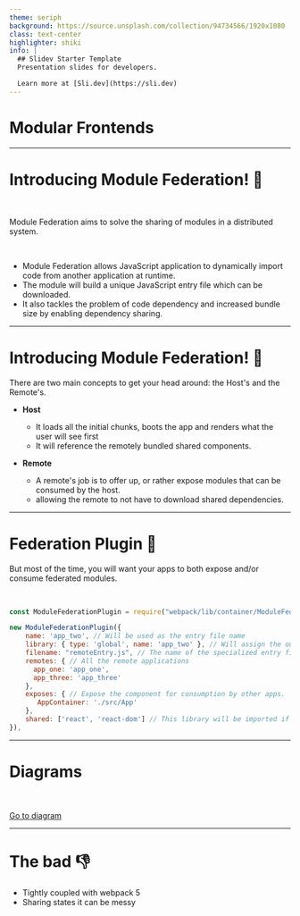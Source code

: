 ```yaml
---
theme: seriph
background: https://source.unsplash.com/collection/94734566/1920x1080
class: text-center
highlighter: shiki
info: |
  ## Slidev Starter Template
  Presentation slides for developers.

  Learn more at [Sli.dev](https://sli.dev)
---
```


# Modular Frontends


---

# Introducing Module Federation! 🎉

<br>

Module Federation aims to solve the sharing of modules in a distributed system.

<br>

- Module Federation allows JavaScript application to dynamically import code from another application at runtime.
- The module will build a unique JavaScript entry file which can be downloaded.
- It also tackles the problem of code dependency and increased bundle size by enabling dependency sharing.

---

# Introducing Module Federation! 🎉

There are two main concepts to get your head around: the Host's and the Remote's.

- **Host**
  - It loads all the initial chunks, boots the app and renders what the user will see first
  - It will reference the remotely bundled shared components.

- **Remote**
  - A remote's job is to offer up, or rather expose modules that can be consumed by the host.
  - allowing the remote to not have to download shared dependencies.

---

# Federation Plugin 🕺

But most of the time, you will want your apps to both expose and/or consume federated modules.

<br>

```javascript
const ModuleFederationPlugin = require("webpack/lib/container/ModuleFederationPlugin");

new ModuleFederationPlugin({
    name: 'app_two', // Will be used as the entry file name
    library: { type: 'global', name: 'app_two' }, // Will assign the output of the build
    filename: "remoteEntry.js", // The name of the specialized entry file.
    remotes: { // All the remote applications
      app_one: 'app_one',
      app_three: 'app_three'
    },
    exposes: { // Expose the component for consumption by other apps.
       AppContainer: './src/App'
    },
    shared: ['react', 'react-dom'] // This library will be imported if the consumer app doesn’t have it.
}),

```

---

# Diagrams

<br>
<br>

<div class="pt-12">
  <a href="https://lucid.app/lucidchart/09a09c87-b85b-4117-a948-36ba3433d914/edit?referringApp=slack&shared=true&page=0_0#" class="px-2 p-1 rounded cursor-pointer" hover="bg-white bg-opacity-10">
    Go to diagram <carbon:arrow-right class="inline"/>
  </a>
</div>

---

# The bad 👎

- Tightly coupled with webpack 5
- Sharing states it can be messy
